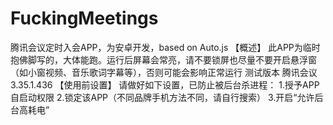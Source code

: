 # FuckingMeetings
腾讯会议定时入会APP，为安卓开发，based on Auto.js
【概述】
此APP为临时抱佛脚写的，大体能跑。运行后屏幕会常亮，请不要锁屏也尽量不要开启悬浮窗（如小窗视频、音乐歌词字幕等），否则可能会影响正常运行
测试版本 腾讯会议3.35.1.436
【使用前设置】
请做好如下设置，已防止被后台杀进程：
1.授予APP自启动权限
2.锁定该APP（不同品牌手机方法不同，请自行搜索）
3.开启“允许后台高耗电”

